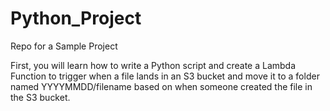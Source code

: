 # Python_Project
Repo for a Sample Project


First, you will learn how to write a Python script and create a Lambda Function to trigger when a file lands in an S3 bucket and move it to a folder named YYYYMMDD/filename based on when someone created the file in the S3 bucket.
